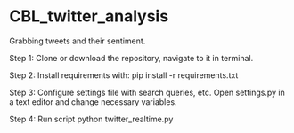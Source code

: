 # CBL_twitter_analysis

Grabbing tweets and their sentiment. 

Step 1: Clone or download the repository, navigate to it in terminal.

Step 2: Install requirements with:
        pip install -r requirements.txt

Step 3: Configure settings file with search queries, etc. 
        Open settings.py in a text editor and change necessary variables. 

Step 4: Run script
        python twitter_realtime.py
